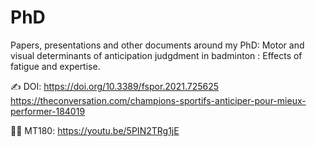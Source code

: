 # PhD

Papers, presentations and other documents around my PhD: Motor and visual determinants of anticipation judgdment in badminton : Effects of fatigue and expertise.

✍️ 
DOI: https://doi.org/10.3389/fspor.2021.725625
https://theconversation.com/champions-sportifs-anticiper-pour-mieux-performer-184019 

👩‍🎓 MT180: https://youtu.be/5PIN2TRg1jE
